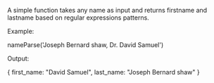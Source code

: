  A simple function takes any name as input and returns firstname and lastname based on regular expressions patterns.
 
 
 Example:
 
 nameParse('Joseph Bernard shaw, Dr. David Samuel')
 
 
 Output:
 
 { 
 first_name: "David Samuel", 
 last_name: "Joseph Bernard shaw" 
 }

 
